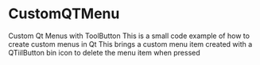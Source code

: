 # CustomQTMenu
Custom Qt Menus with ToolButton
This is a small code example of how to create custom menus in Qt
This brings a custom menu item created with a QTiilButton bin icon to delete the menu item when pressed

